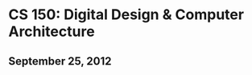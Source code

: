 CS 150: Digital Design & Computer Architecture
==============================================
September 25, 2012
------------------

